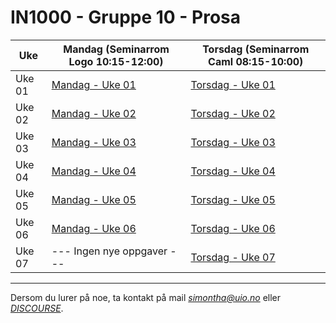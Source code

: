 # IN1000 - Gruppe 10 - Prosa

| Uke    | Mandag (Seminarrom Logo 10:15-12:00) | Torsdag (Seminarrom Caml 08:15-10:00) |
| ------ | ------------------------------------ | ------------------------------------- |
| Uke 01 | [Mandag - Uke 01](./uke-01/mandag/)  | [Torsdag - Uke 01](./uke-01/torsdag/) |
| Uke 02 | [Mandag - Uke 02](./uke-02/mandag/)  | [Torsdag - Uke 02](./uke-02/torsdag/) |
| Uke 03 | [Mandag - Uke 03](./uke-03/mandag/)  | [Torsdag - Uke 03](./uke-03/torsdag/) |
| Uke 04 | [Mandag - Uke 04](./uke-04/mandag/)  | [Torsdag - Uke 04](./uke-04/torsdag/) |
| Uke 05 | [Mandag - Uke 05](./uke-05/mandag/)  | [Torsdag - Uke 05](./uke-05/torsdag/) |
| Uke 06 | [Mandag - Uke 06](./uke-06/mandag/)  | [Torsdag - Uke 06](./uke-06/torsdag/) |
| Uke 07 | --- Ingen nye oppgaver ---           | [Torsdag - Uke 07](./uke-07/torsdag/) |

---

Dersom du lurer på noe, ta kontakt på mail *simontha@uio.no* eller _[DISCOURSE](https://discourse.uio.no/c/in1000-25h/671)_.
